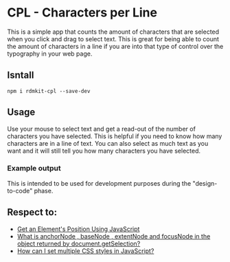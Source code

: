# CPL - Characters per Line

This is a simple app that counts the amount of characters that are selected when you click and drag to select text. This is great for being able to count the amount of characters in a line if you are into that type of control over the typography in your web page. 


## Isntall
```
npm i rdmkit-cpl --save-dev
```

## Usage
Use your mouse to select text and get a read-out of the number of characters you have selected. This is helpful if you need to know how many characters are in a line of text. You can also select as much text as you want and it will still tell you how many characters you have selected.

### Example output



This is intended to be used for development purposes during the "design-to-code" phase.


## Respect to:
 - [Get an Element's Position Using JavaScript](https://www.kirupa.com/html5/get_element_position_using_javascript.htm)
 - [What is anchorNode , baseNode , extentNode and focusNode in the object returned by document.getSelection?](https://stackoverflow.com/questions/27241281/what-is-anchornode-basenode-extentnode-and-focusnode-in-the-object-returned)
 - [How can I set multiple CSS styles in JavaScript?](https://stackoverflow.com/questions/3968593/how-can-i-set-multiple-css-styles-in-javascript/47136113)


